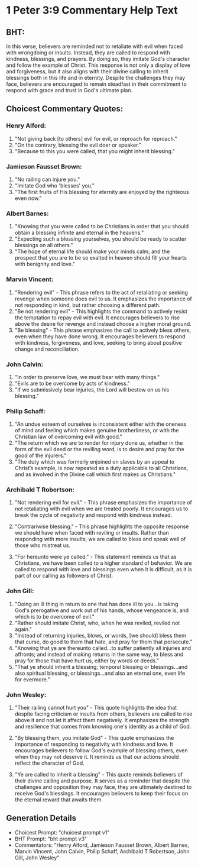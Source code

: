 # 1 Peter 3:9 Commentary Help Text

## BHT:
In this verse, believers are reminded not to retaliate with evil when faced with wrongdoing or insults. Instead, they are called to respond with kindness, blessings, and prayers. By doing so, they imitate God's character and follow the example of Christ. This response is not only a display of love and forgiveness, but it also aligns with their divine calling to inherit blessings both in this life and in eternity. Despite the challenges they may face, believers are encouraged to remain steadfast in their commitment to respond with grace and trust in God's ultimate plan.

## Choicest Commentary Quotes:
### Henry Alford:
1. "Not giving back [to others] evil for evil, or reproach for reproach." 
2. "On the contrary, blessing the evil doer or speaker." 
3. "Because to this you were called, that you might inherit blessing."

### Jamieson Fausset Brown:
1. "No railing can injure you." 
2. "Imitate God who 'blesses' you." 
3. "The first fruits of His blessing for eternity are enjoyed by the righteous even now."

### Albert Barnes:
1. "Knowing that you were called to be Christians in order that you should obtain a blessing infinite and eternal in the heavens."
2. "Expecting such a blessing yourselves, you should be ready to scatter blessings on all others."
3. "The hope of eternal life should make your minds calm; and the prospect that you are to be so exalted in heaven should fill your hearts with benignity and love."

### Marvin Vincent:
1. "Rendering evil" - This phrase refers to the act of retaliating or seeking revenge when someone does evil to us. It emphasizes the importance of not responding in kind, but rather choosing a different path.
2. "Be not rendering evil" - This highlights the command to actively resist the temptation to repay evil with evil. It encourages believers to rise above the desire for revenge and instead choose a higher moral ground.
3. "Be blessing" - This phrase emphasizes the call to actively bless others, even when they have done wrong. It encourages believers to respond with kindness, forgiveness, and love, seeking to bring about positive change and reconciliation.

### John Calvin:
1. "In order to preserve love, we must bear with many things."
2. "Evils are to be overcome by acts of kindness."
3. "If we submissively bear injuries, the Lord will bestow on us his blessing."

### Philip Schaff:
1. "An undue esteem of ourselves is inconsistent either with the oneness of mind and feeling which makes genuine brotherliness, or with the Christian law of overcoming evil with good." 
2. "The return which we are to render for injury done us, whether in the form of the evil deed or the reviling word, is to desire and pray for the good of the injurers."
3. "The duty which was formerly enjoined on slaves by an appeal to Christ’s example, is now repeated as a duty applicable to all Christians, and as involved in the Divine call which first makes us Christians."

### Archibald T Robertson:
1. "Not rendering evil for evil." - This phrase emphasizes the importance of not retaliating with evil when we are treated poorly. It encourages us to break the cycle of negativity and respond with kindness instead.

2. "Contrariwise blessing." - This phrase highlights the opposite response we should have when faced with reviling or insults. Rather than responding with more insults, we are called to bless and speak well of those who mistreat us.

3. "For hereunto were ye called." - This statement reminds us that as Christians, we have been called to a higher standard of behavior. We are called to respond with love and blessings even when it is difficult, as it is part of our calling as followers of Christ.

### John Gill:
1. "Doing an ill thing in return to one that has done ill to you...is taking God's prerogative and work out of his hands, whose vengeance is, and which is to be overcome of evil."
2. "Rather should imitate Christ, who, when he was reviled, reviled not again."
3. "Instead of returning injuries, blows, or words, [we should] bless them that curse, do good to them that hate, and pray for them that persecute."
4. "Knowing that ye are thereunto called...to suffer patiently all injuries and affronts; and instead of making returns in the same way, to bless and pray for those that have hurt us, either by words or deeds."
5. "That ye should inherit a blessing; temporal blessing or blessings...and also spiritual blessing, or blessings...and also an eternal one, even life for evermore."

### John Wesley:
1. "Their railing cannot hurt you" - This quote highlights the idea that despite facing criticism or insults from others, believers are called to rise above it and not let it affect them negatively. It emphasizes the strength and resilience that comes from knowing one's identity as a child of God.

2. "By blessing them, you imitate God" - This quote emphasizes the importance of responding to negativity with kindness and love. It encourages believers to follow God's example of blessing others, even when they may not deserve it. It reminds us that our actions should reflect the character of God.

3. "Ye are called to inherit a blessing" - This quote reminds believers of their divine calling and purpose. It serves as a reminder that despite the challenges and opposition they may face, they are ultimately destined to receive God's blessings. It encourages believers to keep their focus on the eternal reward that awaits them.


## Generation Details
- Choicest Prompt: "choicest prompt v1"
- BHT Prompt: "bht prompt v3"
- Commentators: "Henry Alford, Jamieson Fausset Brown, Albert Barnes, Marvin Vincent, John Calvin, Philip Schaff, Archibald T Robertson, John Gill, John Wesley"
